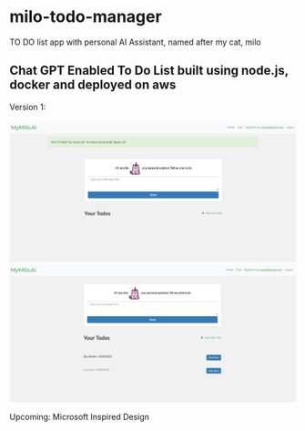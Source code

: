 # milo-todo-manager

TO DO list app with personal AI Assistant, named after my cat, milo

## Chat GPT Enabled To Do List built using node.js, docker and deployed on aws


Version 1:
<br/>
<br/>
<img src="https://github.com/HamzaTatheer/milo-todo-manager/raw/main//ui_v1_1.PNG"/>
<br/>
<img src="https://github.com/HamzaTatheer/milo-todo-manager/raw/main//ui_v1_2.PNG"/>


Upcoming:
Microsoft Inspired Design
